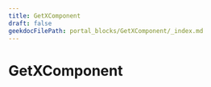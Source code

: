 ```yaml
---
title: GetXComponent
draft: false
geekdocFilePath: portal_blocks/GetXComponent/_index.md
---
```

# GetXComponent